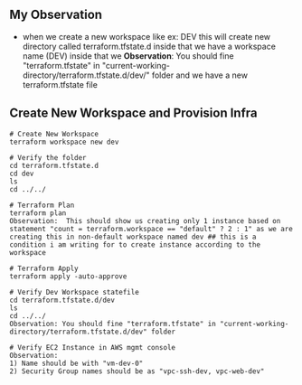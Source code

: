 ## My Observation
- when we create a new workspace like ex: DEV this will create new directory called terraform.tfstate.d inside that we have a workspace name (DEV) inside that we **Observation**: You should fine "terraform.tfstate" in "current-working-directory/terraform.tfstate.d/dev/" folder and we have a new terraform.tfstate file 

## Create New Workspace and Provision Infra 
```t
# Create New Workspace
terraform workspace new dev

# Verify the folder
cd terraform.tfstate.d 
cd dev
ls
cd ../../

# Terraform Plan
terraform plan
Observation:  This should show us creating only 1 instance based on statement "count = terraform.workspace == "default" ? 2 : 1" as we are creating this in non-default workspace named dev ## this is a condition i am writing for to create instance according to the workspace

# Terraform Apply
terraform apply -auto-approve

# Verify Dev Workspace statefile
cd terraform.tfstate.d/dev
ls
cd ../../
Observation: You should fine "terraform.tfstate" in "current-working-directory/terraform.tfstate.d/dev" folder

# Verify EC2 Instance in AWS mgmt console
Observation:
1) Name should be with "vm-dev-0"
2) Security Group names should be as "vpc-ssh-dev, vpc-web-dev"
```
